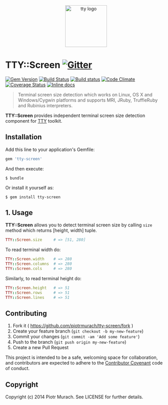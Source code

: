 <div align="center">
  <a href="https://piotrmurach.github.io/tty" target="_blank"><img width="130" src="https://github.com/piotrmurach/tty/raw/master/images/tty.png" alt="tty logo" /></a>
</div>

# TTY::Screen [![Gitter](https://badges.gitter.im/Join%20Chat.svg)][gitter]

[![Gem Version](https://badge.fury.io/rb/tty-screen.svg)][gem]
[![Build Status](https://secure.travis-ci.org/piotrmurach/tty-screen.svg?branch=master)][travis]
[![Build status](https://ci.appveyor.com/api/projects/status/myjv8kahk1iwrlha?svg=true)][appveyor]
[![Code Climate](https://codeclimate.com/github/piotrmurach/tty-screen/badges/gpa.svg)][codeclimate]
[![Coverage Status](https://coveralls.io/repos/piotrmurach/tty-screen/badge.svg)][coverage]
[![Inline docs](http://inch-ci.org/github/piotrmurach/tty-screen.svg?branch=master)][inchpages]

[gitter]: https://gitter.im/piotrmurach/tty
[gem]: http://badge.fury.io/rb/tty-screen
[travis]: http://travis-ci.org/piotrmurach/tty-screen
[appveyor]: https://ci.appveyor.com/project/piotrmurach/tty-screen
[codeclimate]: https://codeclimate.com/github/piotrmurach/tty-screen
[coverage]: https://coveralls.io/r/piotrmurach/tty-screen
[inchpages]: http://inch-ci.org/github/piotrmurach/tty-screen

> Terminal screen size detection which works on Linux, OS X and Windows/Cygwin platforms and supports MRI, JRuby, TruffleRuby and Rubinius interpreters.

**TTY::Screen** provides independent terminal screen size detection component for [TTY](https://github.com/piotrmurach/tty) toolkit.

## Installation

Add this line to your application's Gemfile:

```ruby
gem 'tty-screen'
```

And then execute:

    $ bundle

Or install it yourself as:

    $ gem install tty-screen

## 1. Usage

**TTY::Screen** allows you to detect terminal screen size by calling `size` method which returns [height, width] tuple.

```ruby
TTY::Screen.size     # => [51, 280]
```

To read terminal width do:

```ruby
TTY::Screen.width    # => 280
TTY::Screen.columns  # => 280
TTY::Screen.cols     # => 280
```

Similarly, to read terminal height do:

```ruby
TTY::Screen.height   # => 51
TTY::Screen.rows     # => 51
TTY::Screen.lines    # => 51
```

## Contributing

1. Fork it ( https://github.com/piotrmurach/tty-screen/fork )
2. Create your feature branch (`git checkout -b my-new-feature`)
3. Commit your changes (`git commit -am 'Add some feature'`)
4. Push to the branch (`git push origin my-new-feature`)
5. Create a new Pull Request

This project is intended to be a safe, welcoming space for collaboration, and contributors are expected to adhere to the [Contributor Covenant](http://contributor-covenant.org) code of conduct.

## Copyright

Copyright (c) 2014 Piotr Murach. See LICENSE for further details.
